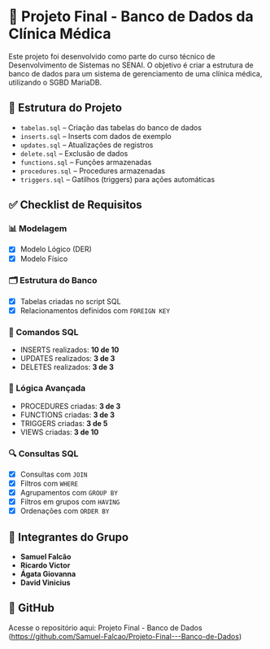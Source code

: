 # 🏥 Projeto Final - Banco de Dados da Clínica Médica

Este projeto foi desenvolvido como parte do curso técnico de Desenvolvimento de Sistemas no SENAI. O objetivo é criar a estrutura de banco de dados para um sistema de gerenciamento de uma clínica médica, utilizando o SGBD MariaDB.

## 📁 Estrutura do Projeto

- `tabelas.sql` – Criação das tabelas do banco de dados
- `inserts.sql` – Inserts com dados de exemplo
- `updates.sql` – Atualizações de registros
- `delete.sql` – Exclusão de dados
- `functions.sql` – Funções armazenadas
- `procedures.sql` – Procedures armazenadas
- `triggers.sql` – Gatilhos (triggers) para ações automáticas

## ✅ Checklist de Requisitos
### 📊 Modelagem
- [x] Modelo Lógico (DER)
- [x] Modelo Físico

### 🗂️ Estrutura do Banco
- [x] Tabelas criadas no script SQL
- [x] Relacionamentos definidos com `FOREIGN KEY`

### 🧾 Comandos SQL
- INSERTS realizados: **10 de 10**
- UPDATES realizados: **3 de 3**
- DELETES realizados: **3 de 3**

### 🧠 Lógica Avançada
- PROCEDURES criadas: **3 de 3**
- FUNCTIONS criadas: **3 de 3**
- TRIGGERS criadas: **3 de 5**
- VIEWS criadas: **3 de 10**

### 🔍 Consultas SQL
- [X] Consultas com `JOIN`
- [X] Filtros com `WHERE`
- [X] Agrupamentos com `GROUP BY`
- [X] Filtros em grupos com `HAVING`
- [X] Ordenações com `ORDER BY`

## 👥 Integrantes do Grupo
- **Samuel Falcão**
- **Ricardo Victor**
- **Ágata Giovanna**
- **David Vinicius**

## 🔗 GitHub
Acesse o repositório aqui: Projeto Final - Banco de Dados (https://github.com/Samuel-Falcao/Projeto-Final---Banco-de-Dados)
